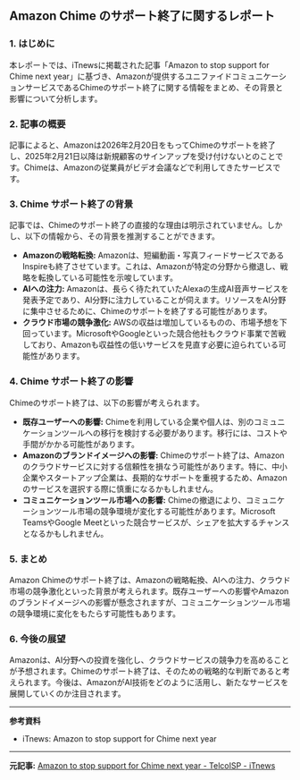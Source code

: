 ## Amazon Chime のサポート終了に関するレポート

### 1. はじめに

本レポートでは、iTnewsに掲載された記事「Amazon to stop support for Chime next year」に基づき、Amazonが提供するユニファイドコミュニケーションサービスであるChimeのサポート終了に関する情報をまとめ、その背景と影響について分析します。

### 2. 記事の概要

記事によると、Amazonは2026年2月20日をもってChimeのサポートを終了し、2025年2月21日以降は新規顧客のサインアップを受け付けないとのことです。Chimeは、Amazonの従業員がビデオ会議などで利用してきたサービスです。

### 3. Chime サポート終了の背景

記事では、Chimeのサポート終了の直接的な理由は明示されていません。しかし、以下の情報から、その背景を推測することができます。

* **Amazonの戦略転換:** Amazonは、短編動画・写真フィードサービスであるInspireも終了させています。これは、Amazonが特定の分野から撤退し、戦略を転換している可能性を示唆しています。
* **AIへの注力:** Amazonは、長らく待たれていたAlexaの生成AI音声サービスを発表予定であり、AI分野に注力していることが伺えます。リソースをAI分野に集中させるために、Chimeのサポートを終了する可能性があります。
* **クラウド市場の競争激化:** AWSの収益は増加しているものの、市場予想を下回っています。MicrosoftやGoogleといった競合他社もクラウド事業で苦戦しており、Amazonも収益性の低いサービスを見直す必要に迫られている可能性があります。

### 4. Chime サポート終了の影響

Chimeのサポート終了は、以下の影響が考えられます。

* **既存ユーザーへの影響:** Chimeを利用している企業や個人は、別のコミュニケーションツールへの移行を検討する必要があります。移行には、コストや手間がかかる可能性があります。
* **Amazonのブランドイメージへの影響:** Chimeのサポート終了は、Amazonのクラウドサービスに対する信頼性を損なう可能性があります。特に、中小企業やスタートアップ企業は、長期的なサポートを重視するため、Amazonのサービスを選択する際に慎重になるかもしれません。
* **コミュニケーションツール市場への影響:** Chimeの撤退により、コミュニケーションツール市場の競争環境が変化する可能性があります。Microsoft TeamsやGoogle Meetといった競合サービスが、シェアを拡大するチャンスとなるかもしれません。

### 5. まとめ

Amazon Chimeのサポート終了は、Amazonの戦略転換、AIへの注力、クラウド市場の競争激化といった背景が考えられます。既存ユーザーへの影響やAmazonのブランドイメージへの影響が懸念されますが、コミュニケーションツール市場の競争環境に変化をもたらす可能性もあります。

### 6. 今後の展望

Amazonは、AI分野への投資を強化し、クラウドサービスの競争力を高めることが予想されます。Chimeのサポート終了は、そのための戦略的な判断であると考えられます。今後は、AmazonがAI技術をどのように活用し、新たなサービスを展開していくのか注目されます。

---

**参考資料**

* iTnews: Amazon to stop support for Chime next year

---


**元記事:** [Amazon to stop support for Chime next year - TelcoISP - iTnews](https://www.itnews.com.au/news/amazon-to-stop-support-for-chime-next-year-615166)